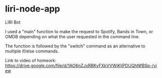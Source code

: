 # liri-node-app
LIRI Bot

I used a "main" function to  make the request to Spotify, Bands in Town, or OMDB depending on what the user requested in the command line.

The function is followed by the "switch" command as an alternative to multiple if/else commands.

Link to video of homeork:  https://drive.google.com/file/d/1AO6nZJxRBKvFXkVVWiKljPDUQhNfBSp-/view


